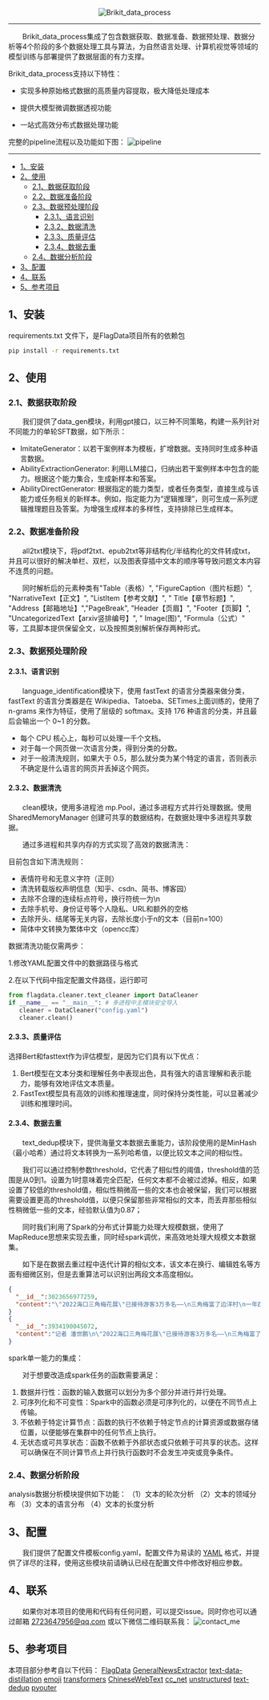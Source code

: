 <div id=top align="center">

![Brikit_data_process](Brikit_logo.jpg)

</div>

-----------------------------------------------------------------------
&emsp;&emsp;Brikit_data_process集成了包含数据获取、数据准备、数据预处理、数据分析等4个阶段的多个数据处理工具与算法，为自然语言处理、计算机视觉等领域的模型训练与部署提供了数据层面的有力支撑。

Brikit_data_process支持以下特性：

* 实现多种原始格式数据的高质量内容提取，极大降低处理成本

* 提供大模型微调数据透视功能

* 一站式高效分布式数据处理功能

完整的pipeline流程以及功能如下图：
![pipeline](pipeline.jpg)

--------------------------------------------------------------------------------


- [1、安装](#1安装)
- [2、使用](#2使用)
  - [2.1、数据获取阶段](#21数据获取阶段)
  - [2.2、数据准备阶段](#22数据准备阶段)
  - [2.3、数据预处理阶段](#23数据预处理阶段)
    - [2.3.1、语言识别](#231语言识别)
    - [2.3.2、数据清洗](#232数据清洗)
    - [2.3.3、质量评估](#233质量评估)
    - [2.3.4、数据去重](#234数据去重)
  - [2.4、数据分析阶段](#24数据分析阶段)
- [3、配置](#3配置)
- [4、联系](#4联系)
- [5、参考项目](#5参考项目)

## 1、安装

  requirements.txt 文件下，是FlagData项目所有的依赖包

```bash
pip install -r requirements.txt
```

## 2、使用

### 2.1、数据获取阶段

&emsp;&emsp;我们提供了data_gen模块，利用gpt接口，以三种不同策略，构建一系列针对不同能力的单轮SFT数据，如下所示：

+ ImitateGenerator：以若干案例样本为模板，扩增数据。支持同时生成多种语言数据。
+ AbilityExtractionGenerator: 利用LLM接口，归纳出若干案例样本中包含的能力。根据这个能力集合，生成新样本和答案。
+ AbilityDirectGenerator: 根据指定的能力类型，或者任务类型，直接生成与该能力或任务相关的新样本。例如，指定能力为“逻辑推理”，则可生成一系列逻辑推理题目及答案。为增强生成样本的多样性，支持排除已生成样本。

### 2.2、数据准备阶段

&emsp;&emsp;all2txt模块下，将pdf2txt、epub2txt等非结构化/半结构化的文件转成txt，并且可以很好的解决单栏、双栏，以及图表穿插中文本的顺序等导致问题文本内容不连贯的问题。

&emsp;&emsp;同时解析后的元素种类有"Table（表格）", "FigureCaption（图片标题）", "NarrativeText【正文】", "ListItem【参考文献】", "
Title【章节标题】", "Address【邮箱地址】","PageBreak", "Header【页眉】", "Footer【页脚】", "UncategorizedText【arxiv竖排编号】", "
Image(图)", "Formula（公式）" 等，工具脚本提供保留全文，以及按照类别解析保存两种形式。

### 2.3、数据预处理阶段

#### 2.3.1、语言识别

&emsp;&emsp;language_identification模块下，使用 fastText 的语言分类器来做分类，fastText 的语言分类器是在 Wikipedia、Tatoeba、SETimes上面训练的，使用了 n-grams 来作为特征，使用了层级的 softmax。支持 176 种语言的分类，并且最后会输出一个 0~1 的分数。

+ 每个 CPU 核心上，每秒可以处理一千个文档。
+ 对于每一个网页做一次语言分类，得到分类的分数。
+ 对于一般清洗规则，如果大于 0.5，那么就分类为某个特定的语言，否则表示不确定是什么语言的网页并丢掉这个网页。

#### 2.3.2、数据清洗

&emsp;&emsp;clean模块，使用多进程池 mp.Pool，通过多进程方式并行处理数据。使用 SharedMemoryManager 创建可共享的数据结构，在数据处理中多进程共享数据。

&emsp;&emsp;通过多进程和共享内存的方式实现了高效的数据清洗：

目前包含如下清洗规则：

+ 表情符号和无意义字符（正则）
+ 清洗转载版权声明信息（知乎、csdn、简书、博客园）
+ 去除不合理的连续标点符号，换行符统一为\n
+ 去除手机号、身份证号等个人隐私、URL和额外的空格
+ 去除开头、结尾等无关内容，去除长度小于n的文本（目前n=100）
+ 简体中文转换为繁体中文（opencc库）

数据清洗功能仅需两步：

1.修改YAML配置文件中的数据路径与格式

2.在以下代码中指定配置文件路径，运行即可

   ```python
   from flagdata.cleaner.text_cleaner import DataCleaner
   if __name__ == "__main__": # 多进程中主模块安全导入
      cleaner = DataCleaner("config.yaml")
      cleaner.clean()
   ```

#### 2.3.3、质量评估

选择Bert和fasttext作为评估模型，是因为它们具有以下优点：

1. Bert模型在文本分类和理解任务中表现出色，具有强大的语言理解和表示能力，能够有效地评估文本质量。
2. FastText模型具有高效的训练和推理速度，同时保持分类性能，可以显著减少训练和推理时间。

#### 2.3.4、数据去重

&emsp;&emsp;text_dedup模块下，提供海量文本数据去重能力，该阶段使用的是MinHash（最小哈希）通过将文本转换为一系列哈希值，以便比较文本之间的相似性。

&emsp;&emsp;我们可以通过控制参数threshold，它代表了相似性的阈值，threshold值的范围是从0到1。设置为1时意味着完全匹配，任何文本都不会被过滤掉。相反，如果设置了较低的threshold值，相似性稍微高一些的文本也会被保留，我们可以根据需要设置更高的threshold值，以便只保留那些非常相似的文本，而丢弃那些相似性稍微低一些的文本，经验默认值为0.87；

&emsp;&emsp;同时我们利用了Spark的分布式计算能力处理大规模数据，使用了MapReduce思想来实现去重，同时经spark调优，来高效地处理大规模文本数据集。

&emsp;&emsp;如下是在数据去重过程中迭代计算的相似文本，该文本在换行、编辑姓名等方面有细微区别，但是去重算法可以识别出两段文本高度相似。

```json lines
{
  "__id__":3023656977259,
  "content":"\"2022海口三角梅花展\"已接待游客3万多名——\n三角梅富了边洋村\n一年四季,美丽的海南岛始终春意盎然、鲜花盛开,而作为海南省省花的三角梅就是其中最引人注目的鲜花品种之一,成为海南的一道亮丽风景线。\n\"可别小看这一盆盆普通的三角梅花,特别受游客喜爱。仅最近一个多月,我们就卖出了200多万元,盆栽三角梅销路火爆......吸引更多本地和外地游客来赏花、买花。(经济日报 记者 潘世鹏)\n(责任编辑:单晓冰)"
}
{
  "__id__":3934190045072,
  "content":"记者 潘世鹏\n\"2022海口三角梅花展\"已接待游客3万多名——\n三角梅富了边洋村\n一年四季,美丽的海南岛始终春意盎然、鲜花盛开,而作为海南省省花的三角梅就是其中最引人注目的鲜花品种之一,成为海南的一道亮丽风景线。\n\"可别小看这一盆盆普通的三角梅花,特别受游客喜爱。仅最近一个多月,我们就卖出了200多万元,盆栽三角梅销路火爆。......吸引更多本地和外地游客来赏花、买花。(经济日报 记者 潘世鹏)"
}
```

spark单一能力的集成：

&emsp;&emsp;对于想要改造成spark任务的函数需要满足：

1. 数据并行性：函数的输入数据可以划分为多个部分并进行并行处理。
2. 可序列化和不可变性：Spark中的函数必须是可序列化的，以便在不同节点上传输。
3. 不依赖于特定计算节点：函数的执行不依赖于特定节点的计算资源或数据存储位置，以便能够在集群中的任何节点上执行。
4. 无状态或可共享状态：函数不依赖于外部状态或只依赖于可共享的状态。这样可以确保在不同计算节点上并行执行函数时不会发生冲突或竞争条件。


### 2.4、数据分析阶段

analysis数据分析模块提供如下功能：
（1）文本的轮次分析
（2）文本的领域分布
（3）文本的语言分布
（4）文本的长度分析

## 3、配置

&emsp;&emsp;我们提供了配置文件模板config.yaml，配置文件为易读的 [YAML](https://yaml.org) 格式，并提供了详尽的注释，使用这些模块前请确认已经在配置文件中修改好相应参数。

## 4、联系

&emsp;&emsp;如果你对本项目的使用和代码有任何问题，可以提交issue。同时你也可以通过邮箱 2723647956@qq.com 或以下微信二维码联系我：
![contact_me](contact_me.jpg)

## 5、参考项目

本项目部分参考自以下代码：
[FlagData](https://github.com/FlagOpen/FlagData)
[GeneralNewsExtractor](https://github.com/GeneralNewsExtractor/GeneralNewsExtractor)
[text-data-distillation](https://github.com/arumaekawa/text-dataset-distillation)
[emoji](https://github.com/carpedm20/emoji)
[transformers](https://github.com/huggingface/transformers)
[ChineseWebText](https://github.com/CASIA-LM/ChineseWebText)
[cc_net](https://github.com/facebookresearch/cc_net)
[unstructured](https://github.com/Unstructured-IO/unstructured)
[text-dedup](https://github.com/ChenghaoMou/text-dedup)
[pyouter](https://github.com/fanfeilong/task_router)